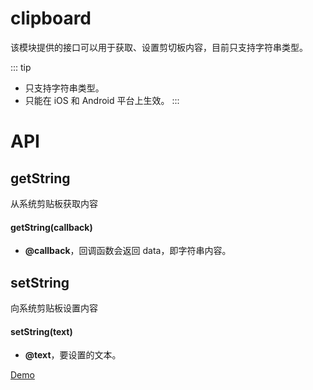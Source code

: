 # clipboard

该模块提供的接口可以用于获取、设置剪切板内容，目前只支持字符串类型。

::: tip
* 只支持字符串类型。
* 只能在 iOS 和 Android 平台上生效。
:::

# API

## getString

从系统剪贴板获取内容

#### getString(callback)

* **@callback**，回调函数会返回 data，即字符串内容。

## setString

向系统剪贴板设置内容

#### setString(text)

* **@text**，要设置的文本。

[Demo](http://dotwe.org/vue/126d3cfc5533393e28943978b07aa5c1)
